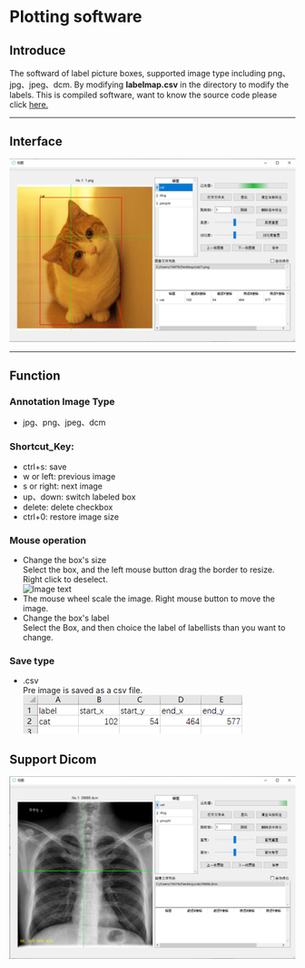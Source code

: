 # Plotting software
## Introduce
  The softward of label picture boxes, supported image type including png、jpg、jpeg、dcm. By modifying **labelmap.csv** in the directory to modify the labels. This is compiled software,
want to know the source code please click [here.](https://github.com/qiangw21/plot)

---
## Interface
![Image text](./docs/interface.png)

---
## Function
### Annotation Image Type
- jpg、png、jpeg、dcm
### Shortcut_Key: 
- ctrl+s: save
- w or left: previous image
- s or right: next image
- up、down: switch labeled box
- delete: delete checkbox
- ctrl+0: restore image size
### Mouse operation
- Change the box's size  
Select the box, and the left mouse button drag the border to resize. Right click to deselect.  
![Image text](./docs/select_bbox.png)
- The mouse wheel scale the image. Right mouse button to move the image.
- Change the box's label  
Select the Box, and then choice the label of labellists than you want to change.
### Save type
- .csv  
Pre image is saved as a csv file.  
![Image text](./docs/save.png)

## Support Dicom
![Image text](./docs/dicom.png)